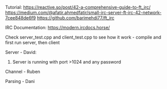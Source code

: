 Tutorial: 
https://reactive.so/post/42-a-comprehensive-guide-to-ft_irc/
https://medium.com/@afatir.ahmedfatir/small-irc-server-ft-irc-42-network-7cee848de6f9
https://github.com/barimehdi77/ft_irc


IRC Documentation:
https://modern.ircdocs.horse/

Check server_test.cpp and client_test.cpp to see how it work - compile and first run server, then client

Server - David:
1. Server is running with port >1024 and any password

Channel - Ruben

Parsing - Dani
